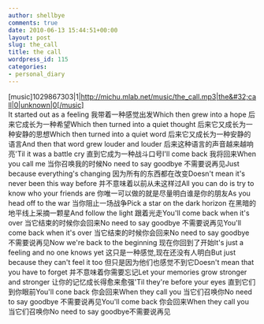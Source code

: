 ```yaml
---
author: shellbye
comments: true
date: 2010-06-13 15:44:51+00:00
layout: post
slug: the_call
title: the call
wordpress_id: 115
categories:
- personal_diary
---
```


[music]1029867303|1|http://michu.mlab.net/music/the_call.mp3|the&#32;call|0|unknown|0[/music]   
It started out as a feeling 我带着一种感觉出发Which then grew into a hope 后来它成长为一种希望Which then turned into a quiet thought 后来它又成长为一种安静的思想Which then turned into a quiet word 后来它又成长为一种安静的语言And then that word grew louder and louder 后来这种语言的声音越来越响亮'Til it was a battle cry 直到它成为一种战斗口号I'll come back 我将回来When you call me 当你召唤我的时候No need to say goodbye 不需要说再见Just because everything's changing 因为所有的东西都在改变Doesn't mean it's never been this way before 并不意味着以前从未这样过All you can do is try to know who your friends are 你唯一可以做的就是尽量明白谁是你的朋友As you head off to the war 当你阻止一场战争Pick a star on the dark horizon 在黑暗的地平线上采摘一颗星And follow the light 跟着光走You'll come back when it's over 当它结束的时候你会回来No need to say goodbye 不需要说再见You'll come back when it's over 当它结束的时候你会回来No need to say goodbye 不需要说再见Now we're back to the beginning 现在你回到了开始It's just a feeling and no one knows yet 这只是一种感觉,现在还没有人明白But just because they can't feel it too 但只是因为他们也感觉不到它Doesn't mean that you have to forget 并不意味着你需要忘记Let your memories grow stronger and stronger 让你的记忆成长得愈来愈强'Til they're before your eyes 直到它们到你眼前You'll cone back 你会回来When they call you 当它们召唤你No need to say goodbye 不需要说再见You'll come back 你会回来When they call you 当它们召唤你No need to say goodbye不需要说再见
